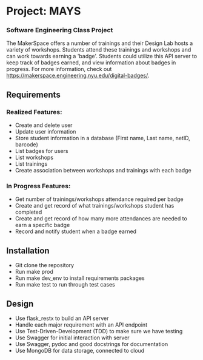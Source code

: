 # Project: MAYS
### Software Engineering Class Project
The MakerSpace offers a number of trainings and their Design Lab hosts a variety of workshops. Students attend these trainings and workshops and can work towards earning a 'badge'. Students could utilize this API server to keep track of badges earned, and view information about badges in progress.
For more information, check out https://makerspace.engineering.nyu.edu/digital-badges/.

## Requirements
### Realized Features:
- Create and delete user 
- Update user information 
- Store student information in a database (First name, Last name, netID, barcode)
- List badges for users
- List workshops 
- List trainings 
- Create association between workshops and trainings with each badge
### In Progress Features:
- Get number of trainings/workshops attendance required per badge
- Create and get record of what trainings/workshops student has completed
- Create and get record of how many more attendances are needed to earn a specific badge
- Record and notify student when a badge earned

## Installation
- Git clone the repository
- Run make prod
- Run make dev_env to install requirements packages
- Run make test to run through test cases

## Design
- Use flask_restx to build an API server
- Handle each major requirement with an API endpoint
- Use Test-Driven-Development (TDD) to make sure we have testing
- Use Swagger for initial interaction with server
- Use Swagger, pydoc and good docstrings for documentation
- Use MongoDB for data storage, connected to cloud
